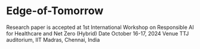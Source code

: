 # Edge-of-Tomorrow


Research paper is accepted at 
1st International Workshop on Responsible AI for Healthcare and Net Zero (Hybrid)
Date
October 16-17, 2024
Venue
TTJ auditorium, IIT Madras, Chennai, India
